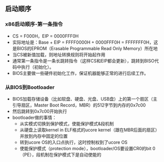 ## 启动顺序

### x86启动顺序-第一条指令

- CS = F000H，EIP = 0000FFF0H
- 实际地址是：Base + EIP = FFFF0000H + 0000FFF0H = FFFFFFF0H，这是BIOS的EPROM（Erasable Programmable Read Only Memory）所在地
- 当CS被新值加载，则地址转换规则将开始起作用
- 通常第一条指令是一条长跳转指令（这样CS和EIP都会更新），跳转到BISO代码中执行（初始化）。
- BIOS主要做一些硬件初始化工作，保证机器能够正常的进行后续工作。

### 从BIOS到Bootloader

- BIOS加载存储设备（比如软盘、硬盘、光盘、USB盘）上的第一个扇区（主引导扇区，Master Boot Record，MBR）的512字节到内存的0x7c00
- 然后跳转到0x7c00开始执行
- bootloader做的事情：
  - 从实模式切换到保护模式，使能保护模式&段机制
  - 从硬盘上读取kernel in ELF格式的ucore kernel（跟在MBR后面的扇区）并放到内存中固定的位置
  - 转到ucore OS的入口点执行，这时控制权到了ucore OS
  - 使能保护模式（protection mode），bootloader/OS要设置CR0的bit 0（PE），段机制在保护模式下是自动使能的

 